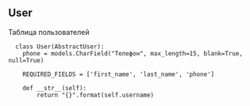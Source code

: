 

## User

Таблица пользователей

      class User(AbstractUser):
        phone = models.CharField("Телефон", max_length=15, blank=True, null=True)
    
        REQUIRED_FIELDS = ['first_name', 'last_name', 'phone']
    
        def __str__(self):
            return "{}".format(self.username)

